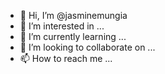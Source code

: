 - 👋 Hi, I’m @jasminemungia
- 👀 I’m interested in ...
- 🌱 I’m currently learning ...
- 💞️ I’m looking to collaborate on ...
- 📫 How to reach me ...

<!---
jasminemungia/jasminemungia is a ✨ special ✨ repository because its `README.md` (this file) appears on your GitHub profile.
You can click the Preview link to take a look at your changes.
--->
